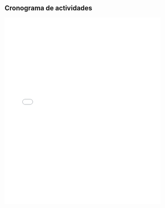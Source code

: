 ## Cronograma de actividades


<embed src="/Cronograma-EDT-Completo.pdf" type="application/pdf" width="100%" height="600px" />